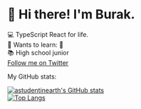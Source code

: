 # 🌠 Hi there! I'm Burak.  
💻 TypeScript React for life.  
🤖 Wants to learn: 🦀  
📚 High school junior  
[Follow me on Twitter](https://twitter.com/codingwithburak)  

My GitHub stats:  

[![astudentinearth's GitHub stats](https://github-readme-stats.vercel.app/api?username=astudentinearth&show_icons=true&theme=tokyonight)](https://github.com/anuraghazra/github-readme-stats)  
[![Top Langs](https://github-readme-stats.vercel.app/api/top-langs/?username=astudentinearth&layout=compact&theme=tokyonight)](https://github.com/anuraghazra/github-readme-stats)
